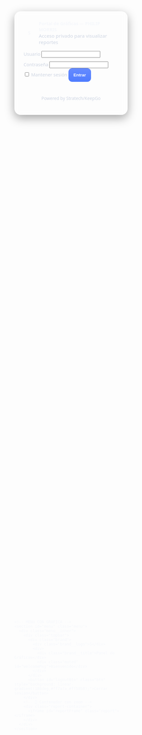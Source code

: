 <!DOCTYPE html>
<html lang="es">
<head>
  <meta charset="UTF-8" />
  <meta name="viewport" content="width=device-width, initial-scale=1.0, maximum-scale=1.0, user-scalable=no" />
  <title>Portal de Gráficas | SEVEN - OXXO - CIRCLEK</title>
  <style>
    :root {
      --bg-url: url('https://alertaurbana.com.ar/07-2021/resize_1627323907.png');
      --glass: rgba(255,255,255,0.08);
      --glass-strong: rgba(255,255,255,0.16);
      --text: #f5f7fb;
      --muted: #cfd6e3;
      --accent: #4f7cff;
      --danger: #ff5c5c;
      --shadow: 0 10px 30px rgba(0,0,0,.35);
      --radius: 20px;
    }
    * { box-sizing: border-box; }
    html, body { height: 100%; margin: 0; font-family: system-ui, sans-serif; color: var(--text); }

    .bg {
      position: fixed; inset: 0;
      background-image: var(--bg-url);
      background-size: cover;
      background-position: center;
    }
    .bg::after {
      content: "";
      position: absolute; inset: 0;
      background: linear-gradient(180deg, rgba(0,0,0,.45), rgba(0,0,0,.55));
    }

    .wrap { position: relative; min-height: 100%; display: grid; place-items: center; padding: 24px; }

    .card {
      width: 100%; max-width: 480px; background: rgba(255,255,255,.06);
      border: 1px solid rgba(255,255,255,.12); border-radius: var(--radius);
      box-shadow: var(--shadow); backdrop-filter: blur(8px);
      padding: 28px;
    }

    .brand { display: flex; align-items: center; gap: 12px; margin-bottom: 8px; }
    .brand__logo { width: 40px; height: 40px; border-radius: 10px; background: rgba(255,255,255,.15); display: grid; place-items: center; font-weight: 700; }
    .brand__title { font-weight: 700; }
    .muted { color: var(--muted); font-size: .95rem; }

    .fields { display: grid; gap: 12px; margin-top: 18px; }
    label { font-size: .9rem; color: var(--muted); }
    input[type="text"], input[type="password"] {
      width: 100%; padding: 14px; border-radius: 12px;
      background: rgba(0,0,0,.25); color: var(--text); border: 1px solid rgba(255,255,255,.18);
    }

    .btn {
      padding: 14px 16px; border-radius: 12px; border: 0; cursor: pointer; font-weight: 700;
      background: linear-gradient(180deg, #668bff, #4f7cff); color: white;
    }

    .error { margin-top: 10px; color: var(--danger); min-height: 1.2em; font-size: .92rem; }

    .powered { margin-top: 15px; text-align: center; font-size: 0.85rem; color: var(--muted); }

    .menu {
      display: none; padding: 24px; width: 100%; height: 100vh;
    }

    .menu__inner {
      height: 100%; display: grid; grid-template-rows: auto 1fr; gap: 18px;
    }

    .topbar {
      display: flex; justify-content: space-between; align-items: center;
      background: rgba(255,255,255,.08); padding: 12px 16px; border-radius: 16px;
    }

    /* 🚀 Contenedor con medidas fijas */
    .report-container {
      width: 1200px;   /* ajusta según el tamaño que viste correcto */
      height: 800px;
      overflow: hidden;
      margin: 0 auto;  /* centrado */
      position: relative;
    }

    iframe.report {
      width: 1200px;
      height: 800px;
      border: none;
      transform: scale(1.15);        /* 🔍 mantiene tu zoom */
      transform-origin: top center;  /* desde arriba */
    }

    .hidden { display: none !important; }
  </style>
</head>
<body>
  <div class="bg"></div>
  <main class="wrap">
    <!-- LOGIN -->
    <section id="loginCard" class="card">
      <div class="brand">
        <div class="brand__logo">S</div>
        <div>
          <div class="brand__title">Portal de Gráficas — PHILIP MORRIS</div>
          <div class="muted">Acceso privado para visualizar reportes</div>
        </div>
      </div>
      <form id="loginForm" autocomplete="off">
        <div class="fields">
          <div>
            <label for="user">Usuario</label>
            <input id="user" name="user" type="text" required />
          </div>
          <div>
            <label for="pass">Contraseña</label>
            <input id="pass" name="pass" type="password" required />
          </div>
        </div>
        <label><input type="checkbox" id="remember" /> Mantener sesión</label>
        <button class="btn" type="submit">Entrar</button>
        <div id="error" class="error"></div>
        <div class="powered">Powered by Stratech/KeepGo</div>
      </form>
    </section>

    <!-- MENU CON GRAFICA -->
    <section id="menu" class="menu">
      <div class="menu__inner">
        <div class="topbar">
          <div class="brand">
            <div class="brand__logo">S</div>
            <div>
              <div class="brand__title">Panel de Gráficas</div>
              <div class="muted" id="welcomeMsg">Bienvenido</div>
            </div>
          </div>
          <button id="logoutBtn" class="btn" style="background: linear-gradient(180deg,#ff7a7a,#ff5858);">Cerrar sesión</button>
        </div>
        <!-- 🚀 Contenedor con zoom -->
        <div class="report-container">
          <iframe id="reportFrame" class="report"></iframe>
        </div>
      </div>
    </section>
  </main>

  <script>
    const REPORT_URLS = {
      seven: 'https://app.powerbi.com/view?r=eyJrIjoiYjFiMmM5ZWMtZDI0YS00Njg5LTkzNGUtYWFlOGZhYTNhODc4IiwidCI6ImIxM2NlNGM5LTJiZTYtNDg0NC04Y2Q5LTYwOTcyMGFmYWY5YiJ9&pageName=05c1a881714a70e90340&chromeless=true',
      oxxo: 'https://powerbi.com/oxxo&chromeless=true',
      circlek: 'https://powerbi.com/circlek&chromeless=true'
    };

    const USERS = [
      { u: 'Seven eleven', p: 'Seven2025!', key: 'seven' },
      { u: 'Oxxo', p: 'Oxxo2025!', key: 'oxxo' },
      { u: 'CircleK', p: 'CircleK2025!', key: 'circlek' }
    ];

    const loginForm = document.getElementById('loginForm');
    const loginCard = document.getElementById('loginCard');
    const menu = document.getElementById('menu');
    const errorBox = document.getElementById('error');
    const remember = document.getElementById('remember');
    const welcomeMsg = document.getElementById('welcomeMsg');
    const reportFrame = document.getElementById('reportFrame');
    const TOKEN_KEY = 'portal_token_v3';

    function login(userKey) {
      localStorage.setItem(TOKEN_KEY, JSON.stringify({ userKey, at: Date.now() }));
    }

    function logout() {
      localStorage.removeItem(TOKEN_KEY);
      location.reload();
    }

    function showMenu(userKey) {
      loginCard.classList.add('hidden');
      menu.style.display = 'block';
      welcomeMsg.textContent = `Bienvenido, ${userKey.charAt(0).toUpperCase() + userKey.slice(1)}`;
      reportFrame.src = REPORT_URLS[userKey];
    }

    loginForm.addEventListener('submit', e => {
      e.preventDefault();
      errorBox.textContent = '';
      const user = document.getElementById('user').value.trim();
      const pass = document.getElementById('pass').value;

      const found = USERS.find(u => u.u === user && u.p === pass);
      if (!found) {
        errorBox.textContent = 'Usuario o contraseña incorrectos.';
        return;
      }

      if (remember.checked) login(found.key);
      showMenu(found.key);
    });

    document.getElementById('logoutBtn').addEventListener('click', logout);

    try {
      const saved = JSON.parse(localStorage.getItem(TOKEN_KEY));
      if (saved?.userKey) showMenu(saved.userKey);
    } catch {}
  </script>
</body>
</html>
